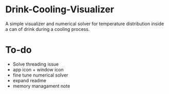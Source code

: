 # Drink-Cooling-Visualizer
A simple visualizer and numerical solver for temperature distribution inside a can of drink during a cooling process.

# To-do

* Solve threading issue
* app icon + window icon
* fine tune numerical solver
* expand readme
* memory managament note